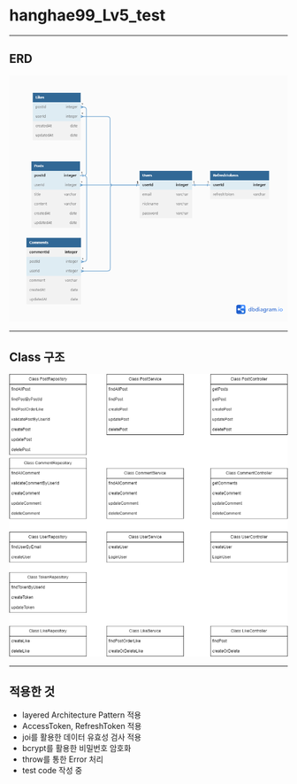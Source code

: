 # hanghae99_Lv5_test

---

## ERD

![ERD](/ERD.png)

---

## Class 구조

![drawio](/class.drawio.png)

---

## 적용한 것

- layered Architecture Pattern 적용
- AccessToken, RefreshToken 적용
- joi를 활용한 데이터 유효성 검사 적용
- bcrypt를 활용한 비밀번호 암호화
- throw를 통한 Error 처리
- test code 작성 중

